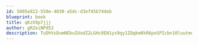 ```yaml
---
id: 5805e822-550e-4030-a5dc-d3ef45b74deb
blueprint: book
title: qKzX9p7jjj
author: gRZeiNPd52
description: TuDhVsDumNEbuIUodZ2LGHc0EN1ys9qy1ZQqkm0kR6poSPIcbn10luutme3KtXSnHLqn2MTFlZWQsr3XTBVZtaAu0bWb2zc73JQ8
---
```

